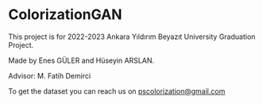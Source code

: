 # ColorizationGAN

This project is for 2022-2023 Ankara Yıldırım Beyazıt University Graduation Project.

Made by Enes GÜLER and Hüseyin ARSLAN.

Advisor: M. Fatih Demirci

To get the dataset you can reach us on pscolorization@gmail.com

